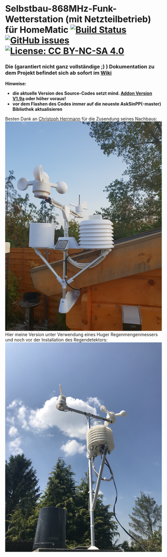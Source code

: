 # Selbstbau-868MHz-Funk-Wetterstation (mit Netzteilbetrieb) für HomeMatic [![Build Status](https://travis-ci.org/jp112sdl/HB-UNI-Sen-WEA.svg?branch=master)](https://travis-ci.org/jp112sdl/HB-UNI-Sen-WEA) [![GitHub issues](https://img.shields.io/github/issues/jp112sdl/HB-UNI-Sen-WEA.svg)](https://github.com/jp112sdl/HB-UNI-Sen-WEA/issues) [![License: CC BY-NC-SA 4.0](https://img.shields.io/badge/License-CC%20BY--NC--SA%204.0-lightgrey.svg)](https://creativecommons.org/licenses/by-nc-sa/4.0/)

### Die (garantiert nicht ganz vollständige ;) ) Dokumentation zu dem Projekt befindet sich ab sofort im [Wiki](https://github.com/jp112sdl/HB-UNI-Sen-WEA/wiki)

**Hinweise:**
  - **die aktuelle Version des Source-Codes setzt mind. [Addon Version V1.9a](https://github.com/jp112sdl/HB-UNI-Sen-WEA/wiki/Addon) oder höher voraus!**
  - **vor dem Flashen des Codes immer auf die neueste AskSinPP(-master) Bibliothek aktualisieren**

Besten Dank an [Christoph Herrmann](https://www.facebook.com/hermi.leipzig) für die Zusendung seines Nachbaus:
![complete](Images/sample1_1.jpg)
<br/>
Hier meine Version unter Verwendung eines Huger Regenmengenmessers und noch vor der Installation des Regendetektors:
![complete_jp](Images/4.png)
